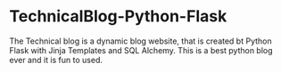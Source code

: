 # TechnicalBlog-Python-Flask
The Technical blog is a dynamic blog website, that is created bt Python Flask with Jinja Templates and SQL Alchemy. This is a best python blog ever and it is fun to used.
